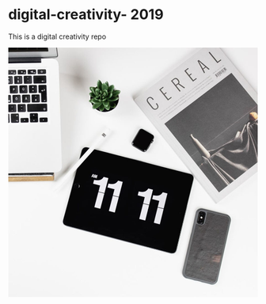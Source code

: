 # digital-creativity- 2019
This is a digital creativity repo

![](images/photo-1542959864-4b02e6607fe4.jpg)
